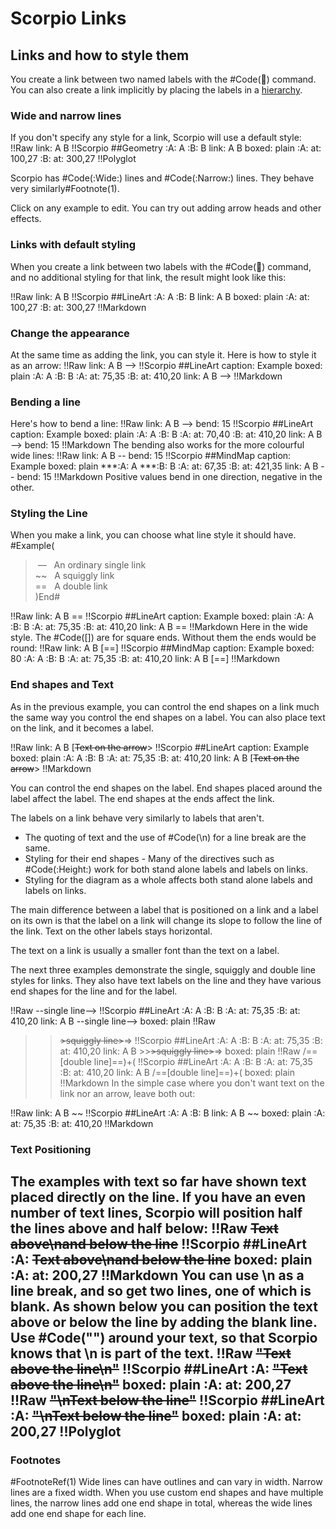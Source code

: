 # Scorpio Links
## Links and how to style them

You create a link between two named labels with the #Code(:link:) command. You can also create a link implicitly by placing the labels in a [hierarchy](scorpio_connections).  

### Wide and narrow lines

If you don't specify any style for a link, Scorpio will use a default style:
!!Raw
link: A B
!!Scorpio
##Geometry
:A: A
:B: B
link: A B
boxed: plain
:A: at: 100,27
:B: at: 300,27
!!Polyglot

Scorpio has #Code(:Wide:) lines and #Code(:Narrow:) lines. They behave very similarly#Footnote(1).

Click on any example to edit.  You can try out adding arrow heads and other effects.

### Links with default styling

When you create a link between two labels with the #Code(:link:) command, and no additional styling for that link, the result might look like this:

!!Raw
link: A B
!!Scorpio
##LineArt
:A: A
:B: B
link: A B
boxed: plain
:A: at: 100,27
:B: at: 300,27
!!Markdown

### Change the appearance
At the same time as adding the link, you can style it.  Here is how to style it as an arrow:
!!Raw
link: A B -->
!!Scorpio
##LineArt
caption: Example
boxed: plain
:A: A
:B: B
:A: at: 75,35
:B: at: 410,20
link: A B -->
!!Markdown
### Bending a line
Here's how to bend a line:
!!Raw
link: A B -->
bend: 15
!!Scorpio
##LineArt
caption: Example
boxed: plain
:A: A
:B: B
:A: at: 70,40
:B: at: 410,20
link: A B -->
bend: 15
!!Markdown
The bending also works for the more colourful wide lines:
!!Raw
link: A B --
bend: 15
!!Scorpio
##MindMap
caption: Example
boxed: plain
***:A: A
***:B: B
:A: at: 67,35
:B: at: 421,35
link: A B --
bend: 15
!!Markdown
Positive values bend in one direction, negative in the other.

### Styling the Line
When you make a link, you can choose what line style it should have.
#Example(
> &nbsp;&ndash;&ndash; &nbsp; An ordinary single link<br> ~~ &nbsp; A squiggly link<br> == &nbsp; A double link  
)End#

!!Raw
link: A B ==
!!Scorpio
##LineArt
caption: Example
boxed: plain
:A: A
:B: B
:A: at: 75,35
:B: at: 410,20
link: A B ==
!!Markdown
Here in the wide style. The #Code([]) are for square ends. Without them the ends would be round:
!!Raw
link: A B [==]
!!Scorpio
##MindMap
caption: Example
boxed: 80
:A: A
:B: B
:A: at: 75,35
:B: at: 410,20
link: A B [==]
!!Markdown

### End shapes and Text
As in the previous example, you can control the end shapes on a link much the same way you control the end shapes on a label. You can also place text on the link, and it becomes a label.

!!Raw
link: A B [~~Text on the arrow~~>
!!Scorpio
##LineArt
caption: Example
boxed: plain
:A: A
:B: B
:A: at: 75,35
:B: at: 410,20
link: A B [~~Text on the arrow~~>
!!Markdown

You can control the end shapes on the label.  End shapes placed around the label affect the label. The end shapes at the ends affect the link.

The labels on a link behave very similarly to labels that aren't. 

* The quoting of text and the use of #Code(\n) for a line break are the same.
* Styling for their end shapes - Many of the directives such as #Code(:Height:) work for both stand alone labels and labels on links.
* Styling for the diagram as a whole affects both stand alone labels and labels on links.

The main difference between a label that is positioned on a link and a label on its own is that the label on a link will change its slope to follow the line of the link.  Text on the other labels stays horizontal.  

The text on a link is usually a smaller font than the text on a label.

The next three examples demonstrate the single, squiggly and double line styles for links. They also have text labels on the line and they have various end shapes for the line and for the label.

!!Raw
 --single line-->
!!Scorpio
##LineArt
:A: A
:B: B
:A: at: 75,35
:B: at: 410,20
link: A B --single line-->
boxed: plain
!!Raw
 >>~~>squiggly line>~~=>
!!Scorpio
##LineArt
:A: A
:B: B
:A: at: 75,35
:B: at: 410,20
link: A B >>~~>squiggly line>~~=>
boxed: plain
!!Raw
/==[double line]==)+(
!!Scorpio
##LineArt
:A: A
:B: B
:A: at: 75,35
:B: at: 410,20
link: A B /==[double line]==)+(
boxed: plain
!!Markdown
In the simple case where you don't want text on the link nor an arrow, leave both out:

!!Raw
link: A B ~~
!!Scorpio
##LineArt
:A: A
:B: B
link: A B ~~
boxed: plain
:A: at: 75,35
:B: at: 410,20
!!Markdown

### Text Positioning

The examples with text so far have shown text placed directly on the line. If you have an even number of text lines, Scorpio will position half the lines above and half below:
!!Raw
 ~~Text above\nand below the line~~
!!Scorpio
##LineArt
:A: ~~Text above\nand below the line~~
boxed: plain
:A: at: 200,27
!!Markdown
You can use \n as a line break, and so get two lines, one of which is blank. As shown below you can position the text above or below the line by adding the blank line. Use #Code("") around your text, so that Scorpio knows that \n is part of the text.
!!Raw
 ~~"Text above the line\n"~~
!!Scorpio
##LineArt
:A: ~~"Text above the line\n"~~
boxed: plain
:A: at: 200,27
!!Raw
 ~~"\nText below the line"~~
!!Scorpio
##LineArt
:A: ~~"\nText below the line"~~
boxed: plain
:A: at: 200,27
!!Polyglot
----
### Footnotes

#FootnoteRef(1) Wide lines can have outlines and can vary in width. Narrow lines are a fixed width. When you use custom end shapes and have multiple lines, the narrow lines add one end shape in total, whereas the wide lines add one end shape for each line.

